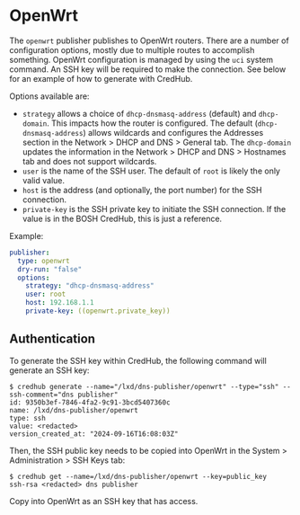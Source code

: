 # OpenWrt

The `openwrt` publisher publishes to OpenWrt routers. There are a number of configuration options, mostly due to multiple routes to accomplish something. OpenWrt configuration is managed by using the `uci` system command. An SSH key will be required to make the connection. See below for an example of how to generate with CredHub.

Options available are:

* `strategy` allows a choice of `dhcp-dnsmasq-address` (default) and `dhcp-domain`. This impacts how the router is configured. The default (`dhcp-dnsmasq-address`) allows wildcards and configures the Addresses section in the Network > DHCP and DNS > General tab. The `dhcp-domain` updates the information in the Network > DHCP and DNS > Hostnames tab and does not support wildcards.
* `user` is the name of the SSH user. The default of `root` is likely the only valid value.
* `host` is the address (and optionally, the port number) for the SSH connection.
* `private-key` is the SSH private key to initiate the SSH connection. If the value is in the BOSH CredHub, this is just a reference.

Example:

```yaml
publisher:
  type: openwrt
  dry-run: "false"
  options:
    strategy: "dhcp-dnsmasq-address"
    user: root
    host: 192.168.1.1
    private-key: ((openwrt.private_key))
```

## Authentication

To generate the SSH key within CredHub, the following command will generate an SSH key:

```shell
$ credhub generate --name="/lxd/dns-publisher/openwrt" --type="ssh" --ssh-comment="dns publisher"
id: 9350b3ef-7846-4fa2-9c91-3bcd5407360c
name: /lxd/dns-publisher/openwrt
type: ssh
value: <redacted>
version_created_at: "2024-09-16T16:08:03Z"
```

Then, the SSH public key needs to be copied into OpenWrt in the System > Administration > SSH Keys tab:

```shell
$ credhub get --name=/lxd/dns-publisher/openwrt --key=public_key
ssh-rsa <redacted> dns publisher
```

Copy into OpenWrt as an SSH key that has access.